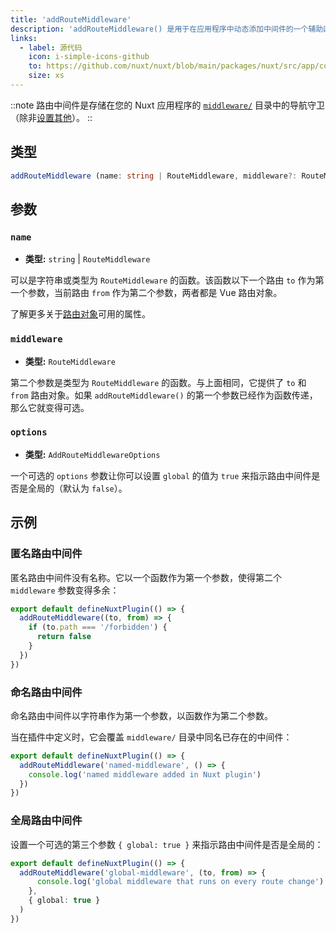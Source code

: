 ```yaml
---
title: 'addRouteMiddleware'
description: 'addRouteMiddleware() 是用于在应用程序中动态添加中间件的一个辅助函数。'
links:
  - label: 源代码
    icon: i-simple-icons-github
    to: https://github.com/nuxt/nuxt/blob/main/packages/nuxt/src/app/composables/router.ts
    size: xs
---
```


::note
路由中间件是存储在您的 Nuxt 应用程序的 [`middleware/`](/docs/guide/directory-structure/middleware) 目录中的导航守卫（除非[设置其他](/docs/api/nuxt-config#middleware)）。
::

## 类型

```ts
addRouteMiddleware (name: string | RouteMiddleware, middleware?: RouteMiddleware, options: AddRouteMiddlewareOptions = {})
```

## 参数

### `name`

- **类型:** `string` | `RouteMiddleware`

可以是字符串或类型为 `RouteMiddleware` 的函数。该函数以下一个路由 `to` 作为第一个参数，当前路由 `from` 作为第二个参数，两者都是 Vue 路由对象。

了解更多关于[路由对象](/docs/api/composables/use-route)可用的属性。

### `middleware`

- **类型:** `RouteMiddleware`

第二个参数是类型为 `RouteMiddleware` 的函数。与上面相同，它提供了 `to` 和 `from` 路由对象。如果 `addRouteMiddleware()` 的第一个参数已经作为函数传递，那么它就变得可选。

### `options`

- **类型:** `AddRouteMiddlewareOptions`

一个可选的 `options` 参数让你可以设置 `global` 的值为 `true` 来指示路由中间件是否是全局的（默认为 `false`）。

## 示例

### 匿名路由中间件

匿名路由中间件没有名称。它以一个函数作为第一个参数，使得第二个 `middleware` 参数变得多余：

```ts [plugins/my-plugin.ts]
export default defineNuxtPlugin(() => {
  addRouteMiddleware((to, from) => {
    if (to.path === '/forbidden') {
      return false
    }
  })
})
```

### 命名路由中间件

命名路由中间件以字符串作为第一个参数，以函数作为第二个参数。

当在插件中定义时，它会覆盖 `middleware/` 目录中同名已存在的中间件：

```ts [plugins/my-plugin.ts]
export default defineNuxtPlugin(() => {
  addRouteMiddleware('named-middleware', () => {
    console.log('named middleware added in Nuxt plugin')
  })
})
```

### 全局路由中间件

设置一个可选的第三个参数 `{ global: true }` 来指示路由中间件是否是全局的：

```ts [plugins/my-plugin.ts]
export default defineNuxtPlugin(() => {
  addRouteMiddleware('global-middleware', (to, from) => {
      console.log('global middleware that runs on every route change')
    },
    { global: true }
  )
})
```

